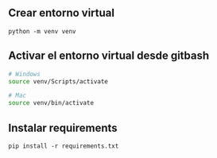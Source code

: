 
## Crear entorno virtual

```
python -m venv venv
```

## Activar el entorno virtual desde gitbash

```bash
# Windows
source venv/Scripts/activate

# Mac
source venv/bin/activate
```

## Instalar requirements

```
pip install -r requirements.txt
```